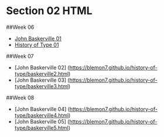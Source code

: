 Section 02 HTML
===============



##Week 06

- [John Baskerville  01](https://blemon7.github.io/history-of-type/baskerville1.html)
- [History of Type 01](https://blemon7.github.io/history-of-type/history-of-type1.html)


##Week 07

- [John Baskerville  02] (https://blemon7.github.io/history-of-type/baskerville2.html)
- [John Baskerville  03] (https://blemon7.github.io/history-of-type/baskerville3.html)


##Week 08
- [John Baskerville 04] (https://blemon7.github.io/history-of-type/baskerville4.html)
- [John Baskerville 05] (https://blemon7.github.io/history-of-type/baskerville5.html)
